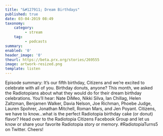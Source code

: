 ```yaml
---
title: "&#127911; Dream Birthdays"
published: true
date: 03-04-2019 08:49
taxonomy:
    category:
         - stream
    tag:
         - podcasts
summary:
enabled: '0'
header_image: '0'
theurl: https://beta.prx.org/stories/269555
image: artwork-resized.png
template: listen
---
```

 
Episode summary: It’s our fifth birthday, Citizens and we’re excited to celebrate with all of you. Birthday donuts, anyone? This month, we asked the Radiotopians about what they would do for their dream birthday celebrations. You’ll hear: Nate DiMeo, Nikki Silva, Ian Chillag, Helen Zaltzman, Benjamen Walker, Davia Nelson, Joe Richman, Phoebe Judge, Lauren Spohrer, Jonathan Mitchell, Roman Mars, and Jen Poyant. Citizens, we have to know…what is the perfect Radiotopia birthday cake (or donut) flavor? Head over to the Radiotopia Citizens Facebook Group and let us know or share your favorite Radiotopia story or memory. #RadiotopiaTurns5 on Twitter. Cheers!
